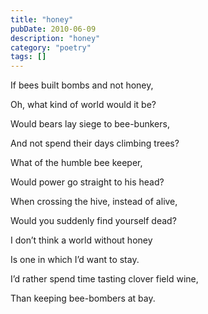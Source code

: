 ```yaml
---
title: "honey"
pubDate: 2010-06-09
description: "honey"
category: "poetry"
tags: []
---
```


If bees built bombs and not honey,

Oh, what kind of world would it be?

Would bears lay siege to bee-bunkers,

And not spend their days climbing trees?

What of the humble bee keeper,

Would power go straight to his head?

When crossing the hive, instead of alive,

Would you suddenly find yourself dead?

I don’t think a world without honey

Is one in which I’d want to stay.

I’d rather spend time tasting clover field wine,

Than keeping bee-bombers at bay.
